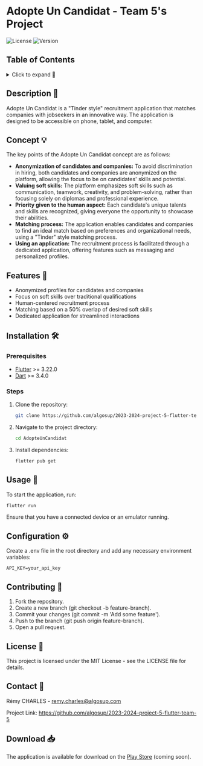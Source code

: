 # Adopte Un Candidat - Team 5's Project

![License](https://img.shields.io/badge/license-MIT-blue.svg) ![Version](https://img.shields.io/badge/version-1.0.0-green.svg)

## Table of Contents 

<details>

<summary>Click to expand 📜</summary>

- [Adopte Un Candidat - Team 5's Project](#adopte-un-candidat---team-5s-project)
  - [Table of Contents](#table-of-contents)
  - [Description 🔎](#description-)
  - [Concept 💡](#concept-)
  - [Features 🚀](#features-)
  - [Installation 🛠️](#installation-️)
    - [Prerequisites](#prerequisites)
    - [Steps](#steps)
  - [Usage 📲](#usage-)
  - [Configuration ⚙️](#configuration-️)
  - [Contributing 🤝](#contributing-)
  - [License 📝](#license-)
  - [Contact 📧](#contact-)
  - [Download 📥](#download-)

</details>

## Description 🔎
Adopte Un Candidat is a "Tinder style" recruitment application that matches companies with jobseekers in an innovative way. The application is designed to be accessible on phone, tablet, and computer.

## Concept 💡
The key points of the Adopte Un Candidat concept are as follows:

- **Anonymization of candidates and companies:** To avoid discrimination in hiring, both candidates and companies are anonymized on the platform, allowing the focus to be on candidates' skills and potential.
- **Valuing soft skills:** The platform emphasizes soft skills such as communication, teamwork, creativity, and problem-solving, rather than focusing solely on diplomas and professional experience.
- **Priority given to the human aspect:** Each candidate's unique talents and skills are recognized, giving everyone the opportunity to showcase their abilities.
- **Matching process:** The application enables candidates and companies to find an ideal match based on preferences and organizational needs, using a "Tinder" style matching process.
- **Using an application:** The recruitment process is facilitated through a dedicated application, offering features such as messaging and personalized profiles.

## Features 🚀
- Anonymized profiles for candidates and companies
- Focus on soft skills over traditional qualifications
- Human-centered recruitment process
- Matching based on a 50% overlap of desired soft skills
- Dedicated application for streamlined interactions

## Installation 🛠️

### Prerequisites
- [Flutter](https://flutter.dev/) >= 3.22.0
- [Dart](https://dart.dev/) >= 3.4.0

### Steps
1. Clone the repository:
    ```bash
    git clone https://github.com/algosup/2023-2024-project-5-flutter-team-5.git
    ```
2. Navigate to the project directory:
    ```bash
    cd AdopteUnCandidat
    ```
3. Install dependencies:
    ```bash
    flutter pub get
    ```

## Usage 📲

To start the application, run:
```bash
flutter run
```

Ensure that you have a connected device or an emulator running.

## Configuration ⚙️
Create a .env file in the root directory and add any necessary environment variables:

```env Copier le code
API_KEY=your_api_key
```
## Contributing 🤝

1. Fork the repository.
2. Create a new branch (git checkout -b feature-branch).
3. Commit your changes (git commit -m 'Add some feature').
4. Push to the branch (git push origin feature-branch).
5. Open a pull request.

## License 📝

This project is licensed under the MIT License - see the LICENSE file for details.

## Contact 📧

Rémy CHARLES - remy.charles@algosup.com

Project Link: https://github.com/algosup/2023-2024-project-5-flutter-team-5

## Download 📥

The application is available for download on the [Play Store]() (coming soon).